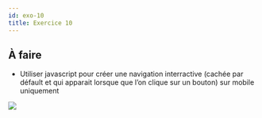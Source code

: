 ```yaml
---
id: exo-10
title: Exercice 10
---
```



## À faire

- Utiliser javascript pour créer une navigation interractive (cachée par défault et qui apparait lorsque que l’on clique sur un bouton) sur mobile uniquement

![](/cours_web_2e/img/exercices/exo-10/exo-10.gif)
